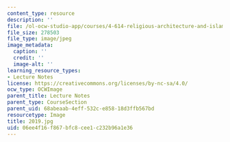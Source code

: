 ```yaml
---
content_type: resource
description: ''
file: /ol-ocw-studio-app/courses/4-614-religious-architecture-and-islamic-cultures-fall-2002/06ee4f16f867bfc8cee1c232b96a1e36_2019.jpg
file_size: 278503
file_type: image/jpeg
image_metadata:
  caption: ''
  credit: ''
  image-alt: ''
learning_resource_types:
- Lecture Notes
license: https://creativecommons.org/licenses/by-nc-sa/4.0/
ocw_type: OCWImage
parent_title: Lecture Notes
parent_type: CourseSection
parent_uid: 68abeaab-4eff-532c-e858-18d3ffb567bd
resourcetype: Image
title: 2019.jpg
uid: 06ee4f16-f867-bfc8-cee1-c232b96a1e36
---
```

